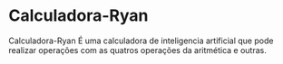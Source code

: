 # Calculadora-Ryan
Calculadora-Ryan É uma calculadora de inteligencia artificial que pode realizar operações com as quatros operações da aritmética e outras.
